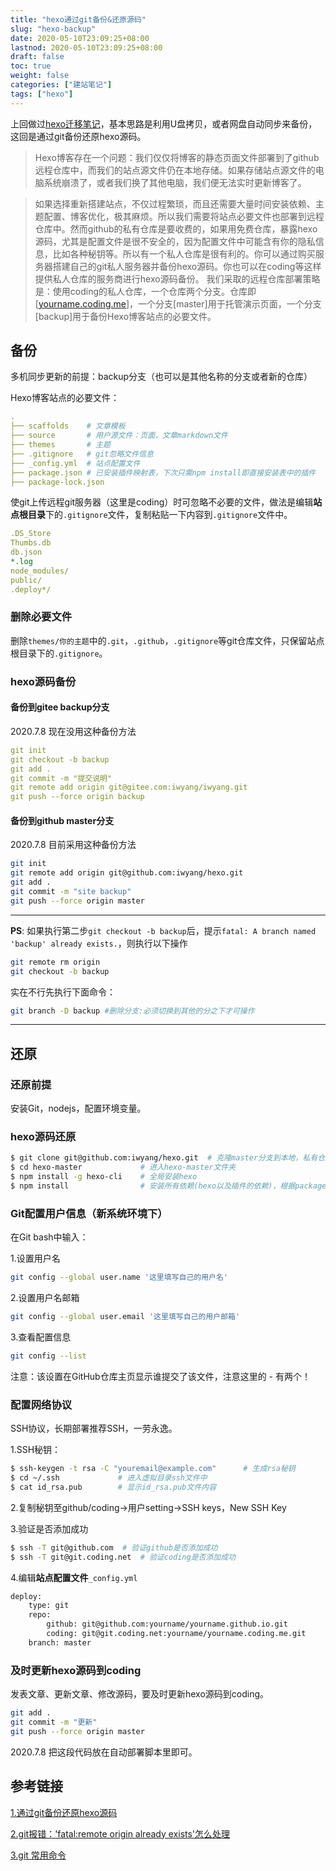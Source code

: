 ```yaml
---
title: "hexo通过git备份&还原源码"
slug: "hexo-backup"
date: 2020-05-10T23:09:25+08:00
lastnod: 2020-05-10T23:09:25+08:00
draft: false
toc: true
weight: false
categories: ["建站笔记"]
tags: ["hexo"]
---
```


 上回做过[hexo迁移笔记](https://bore.vip/archives/a0c508c1.html)，基本思路是利用U盘拷贝，或者网盘自动同步来备份，这回是通过git备份还原hexo源码。

> Hexo博客存在一个问题：我们仅仅将博客的静态页面文件部署到了github远程仓库中，而我们的站点源文件仍在本地存储。如果存储站点源文件的电脑系统崩溃了，或者我们换了其他电脑，我们便无法实时更新博客了。

<!-- more -->

> 如果选择重新搭建站点，不仅过程繁琐，而且还需要大量时间安装依赖、主题配置、博客优化，极其麻烦。所以我们需要将站点必要文件也部署到远程仓库中。然而github的私有仓库是要收费的，如果用免费仓库，暴露hexo源码，尤其是配置文件是很不安全的，因为配置文件中可能含有你的隐私信息，比如各种秘钥等。所以有一个私人仓库是很有利的。你可以通过购买服务器搭建自己的git私人服务器并备份hexo源码。你也可以在coding等这样提供私人仓库的服务商进行hexo源码备份。
> 我们采取的远程仓库部署策略是：使用coding的私人仓库，一个仓库两个分支。仓库即[[yourname.coding.me](http://yourname.coding.me)]，一个分支[master]用于托管演示页面，一个分支[backup]用于备份Hexo博客站点的必要文件。

## 备份

多机同步更新的前提：backup分支（也可以是其他名称的分支或者新的仓库）

Hexo博客站点的必要文件：

```yaml
.
├── scaffolds    # 文章模板
├── source       # 用户源文件：页面，文章markdown文件
├── themes       # 主题
├── .gitignore   # git忽略文件信息
├── _config.yml  # 站点配置文件
├── package.json # 已安装插件映射表，下次只需npm install即直接安装表中的插件
├── package-lock.json

```

使git上传远程git服务器（这里是coding）时可忽略不必要的文件，做法是编辑**站点根目录**下的`.gitignore`文件，复制粘贴一下内容到`.gitignore`文件中。

```yaml
.DS_Store
Thumbs.db
db.json
*.log
node_modules/
public/
.deploy*/
```

### 删除必要文件

删除`themes/你的主题`中的`.git`，`.github`，`.gitignore`等git仓库文件，只保留站点根目录下的`.gitignore`。

### hexo源码备份

#### 备份到gitee backup分支

2020.7.8 现在没用这种备份方法

```yaml
git init                  
git checkout -b backup  	 
git add .				 	  
git commit -m "提交说明" 	  
git remote add origin git@gitee.com:iwyang/iwyang.git  
git push --force origin backup	 
```

#### 备份到github master分支

2020.7.8 目前采用这种备份方法

```bash
git init
git remote add origin git@github.com:iwyang/hexo.git
git add .
git commit -m "site backup"
git push --force origin master
```

---

**PS**: 如果执行第二步`git checkout -b backup`后，提示`fatal: A branch named 'backup' already exists.`，则执行以下操作

```bash
git remote rm origin
git checkout -b backup
```

实在不行先执行下面命令：

```bash
git branch -D backup #删除分支:必须切换到其他的分之下才可操作
```

---

## 还原

### 还原前提

安装Git，nodejs，配置环境变量。

### hexo源码还原

```bash
$ git clone git@github.com:iwyang/hexo.git	# 克隆master分支到本地，私有仓库需要输入用户名和密码
$ cd hexo-master		     # 进入hexo-master文件夹
$ npm install -g hexo-cli	 # 全局安装hexo
$ npm install				 # 安装所有依赖(hexo以及插件的依赖)，根据package.json自动安装之前安装过的插件
```

### Git配置用户信息（新系统环境下）

在Git bash中输入：

1.设置用户名

```bash
git config --global user.name '这里填写自己的用户名'
```

2.设置用户名邮箱

```bash
git config --global user.email '这里填写自己的用户邮箱'
```

3.查看配置信息

```bash
git config --list
```

注意：该设置在GitHub仓库主页显示谁提交了该文件，注意这里的 - 有两个！

### 配置网络协议

SSH协议，长期部署推荐SSH，一劳永逸。

1.SSH秘钥：

```bash
$ ssh-keygen -t rsa -C "youremail@example.com"		# 生成rsa秘钥
$ cd ~/.ssh		 		# 进入虚拟目录ssh文件中
$ cat id_rsa.pub		# 显示id_rsa.pub文件内容
```

2.复制秘钥至github/coding->用户setting->SSH keys，New SSH Key

3.验证是否添加成功

```bash
$ ssh -T git@github.com  # 验证github是否添加成功
$ ssh -T git@git.coding.net  # 验证coding是否添加成功
```

4.编辑**站点配置文件**`_config.yml`

```bash
deploy:
    type: git
    repo: 
        github: git@github.com:yourname/yourname.github.io.git 
        coding: git@git.coding.net:yourname/yourname.coding.me.git 
    branch: master
```

### 及时更新hexo源码到coding

发表文章、更新文章、修改源码，要及时更新hexo源码到coding。

```bash
git add .
git commit -m "更新"
git push --force origin master
```

2020.7.8 把这段代码放在自动部署脚本里即可。

## 参考链接

[1.通过git备份还原hexo源码](https://www.qcmoke.site/blog/hexo_backup.html)

[2.git报错：'fatal:remote origin already exists'怎么处理](https://www.cnblogs.com/leaf930814/p/6664706.html)

[3.git 常用命令](https://blog.csdn.net/www1056481167/article/details/80046132)